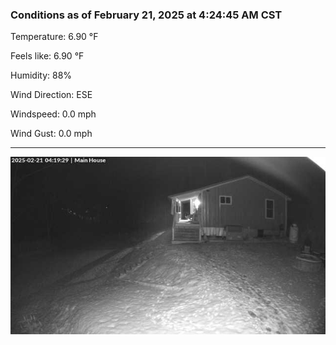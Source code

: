 ### Conditions as of February 21, 2025 at 4:24:45 AM CST 

Temperature: 6.90 &deg;F

Feels like: 6.90 &deg;F

Humidity: 88%

Wind Direction: ESE

Windspeed: 0.0 mph

Wind Gust: 0.0 mph

---

<img src="./images/latest.jpeg"/>


